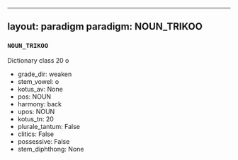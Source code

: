 
---
layout: paradigm
paradigm: NOUN_TRIKOO
---
### ` NOUN_TRIKOO `

Dictionary class 20 o
* grade_dir: weaken
* stem_vowel: o
* kotus_av: None
* pos: NOUN
* harmony: back
* upos: NOUN
* kotus_tn: 20
* plurale_tantum: False
* clitics: False
* possessive: False
* stem_diphthong: None
